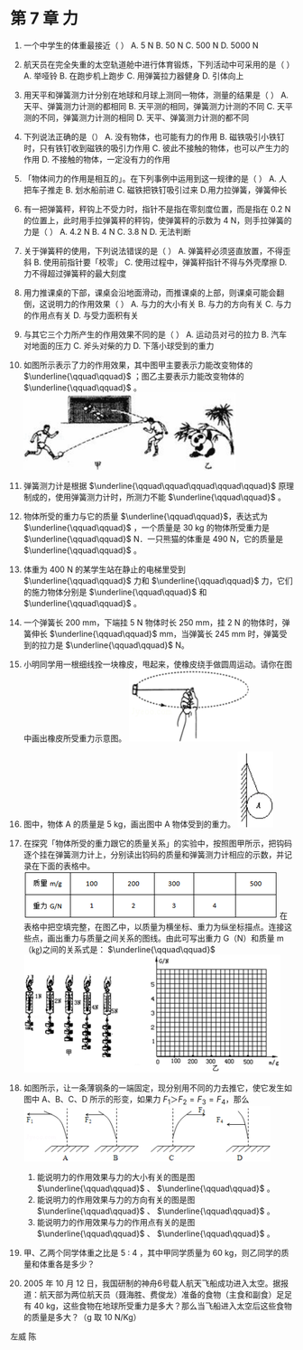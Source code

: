 # 第 7 章 力

1. 一个中学生的体重最接近（  ）
   A. 5 N		B. 50 N		C. 500 N		D. 5000 N
2. 航天员在完全失重的太空轨道舱中进行体育锻炼，下列活动中可采用的是（  ）
   A. 举哑铃	B. 在跑步机上跑步	C. 用弹簧拉力器健身	D. 引体向上
3. 用天平和弹簧测力计分别在地球和月球上测同一物体，测量的结果是（  ）
   A. 天平、弹簧测力计测的都相同
   B. 天平测的相同，弹簧测力计测的不同
   C. 天平测的不同，弹簧测力计测的相同
   D. 天平、弹簧测力计测的都不同
4. 下列说法正确的是（）
   A. 没有物体，也可能有力的作用
   B. 磁铁吸引小铁钉时，只有铁钉收到磁铁的吸引力作用
   C. 彼此不接触的物体，也可以产生力的作用
   D. 不接触的物体，一定没有力的作用
5. 「物体间力的作用是相互的」。在下列事例中运用到这一规律的是（  ）
   A. 人把车子推走
   B. 划水船前进
   C. 磁铁把铁钉吸引过来
   D.用力拉弹簧，弹簧伸长
6. 有一把弹簧秤，秤钩上不受力时，指针不是指在零刻度位置，而是指在 0.2 N的位置上，此时用手拉弹簧秤的秤钩，使弹簧秤的示数为 4 N，则手拉弹簧的力是（  ）
   A. 4.2 N		B. 4 N		C. 3.8 N		D. 无法判断
7. 关于弹簧秤的使用，下列说法错误的是（  ）
   A. 弹簧秤必须竖直放置，不得歪斜
   B. 使用前指针要「校零」
   C. 使用过程中，弹簧秤指针不得与外壳摩擦
   D. 力不得超过弹簧秤的最大刻度
8. 用力推课桌的下部，课桌会沿地面滑动，而推课桌的上部，则课桌可能会翻倒，这说明力的作用效果（  ）
   A. 与力的大小有关
   B. 与力的方向有关
   C. 与力的作用点有关
   D. 与受力面积有关
9. 与其它三个力所产生的作用效果不同的是（  ）
   A. 运动员对弓的拉力
   B. 汽车对地面的压力
   C. 斧头对柴的力
   D. 下落小球受到的重力
10. 如图所示表示了力的作用效果，其中图甲主要表示力能改变物体的 $\underline{\qquad\qquad}$ ；图乙主要表示力能改变物体的 $\underline{\qquad\qquad}$ 。
    ![image-20230109185636925](第7章力例题.assets/image-20230109185636925.png)
11. 弹簧测力计是根据 $\underline{\qquad\qquad\qquad\qquad\qquad}$ 原理制成的，使用弹簧测力计时，所测力不能 $\underline{\qquad\qquad}$ 。
12. 物体所受的重力与它的质量 $\underline{\qquad\qquad}$，表达式为 $\underline{\qquad\qquad}$ ，一个质量是 30 kg 的物体所受重力是$\underline{\qquad\qquad}$ N．一只熊猫的体重是 490 N，它的质量是 $\underline{\qquad\qquad}$ 。
13. 体重为 400 N 的某学生站在静止的电梯里受到 $\underline{\qquad\qquad}$ 力和 $\underline{\qquad\qquad}$ 力，它们的施力物体分别是 $\underline{\qquad\qquad}$ 和 $\underline{\qquad\qquad}$ 。
14. 一个弹簧长 200 mm，下端挂 5 N 物体时长 250 mm，挂 2 N 的物体时，弹簧伸长 $\underline{\qquad\qquad}$ mm，当弹簧长 245 mm 时，弹簧受到的拉力是 $\underline{\qquad\qquad}$ N。
15. 小明同学用一根细线拴一块橡皮，甩起来，使橡皮绕手做圆周运动。请你在图中画出橡皮所受重力示意图。
    ![image-20230109190108137](第7章力例题.assets/image-20230109190108137.png)
16. 图中，物体 A 的质量是 5 kg，画出图中 A 物体受到的重力。
    ![image-20230109190128486](第7章力例题.assets/image-20230109190128486.png)
17. 在探究「物体所受的重力跟它的质量关系」的实验中，按照图甲所示，把钩码逐个挂在弹簧测力计上，分别读出钧码的质量和弹簧测力计相应的示数，并记录在下面的表格中。
    ![image-20230109190259576](第7章力例题.assets/image-20230109190259576.png)
    在表格中把空填完整，在图乙中，以质量为横坐标、重力为纵坐标描点。连接这些点，画出重力与质量之间关系的图线。由此可写出重力 G（N）和质量 m（㎏)之间的关系式是： $\underline{\qquad\qquad}$ ![image-20230109190334419](第7章力例题.assets/image-20230109190334419.png)
18. 如图所示，让一条薄钢条的一端固定，现分别用不同的力去推它，使它发生如图中 A、B、C、D 所示的形变，如果力 $F_1＞F_2=F_3=F_4$，那么![image-20230109201412147](第7章力例题.assets/image-20230109201412147.png)
    1. 能说明力的作用效果与力的大小有关的图是图 $\underline{\qquad\qquad}$ 、 $\underline{\qquad\qquad}$ 。
    2. 能说明力的作用效果与力的方向有关的图是图 $\underline{\qquad\qquad}$ 、 $\underline{\qquad\qquad}$ 。
    3. 能说明力的作用效果与力的作用点有关的是图 $\underline{\qquad\qquad}$ 、 $\underline{\qquad\qquad}$ 。
19. 甲、乙两个同学体重之比是 5 : 4 ，其中甲同学质量为 60 kg，则乙同学的质量和体重各是多少？
    
20. 2005 年 10 月 12 日，我国研制的神舟6号载人航天飞船成功进入太空。据报道：航天部为两位航天员（聂海胜、费俊龙）准备的食物（主食和副食）足足有 40 kg，这些食物在地球所受重力是多大？那么当飞船进入太空后这些食物的质量是多大？（g 取 10 N/Kg）

左威
陈